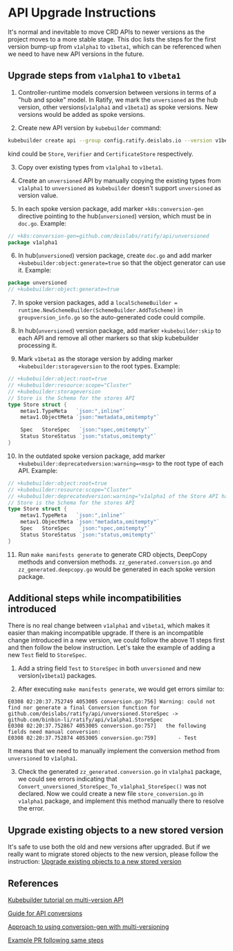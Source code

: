 # API Upgrade Instructions

It's normal and inevitable to move CRD APIs to newer versions as the project 
moves to a more stable stage. This doc lists the steps for the first version 
bump-up from `v1alpha1` to `v1beta1`, which can be referenced when we need to have 
new API versions in the future.

## Upgrade steps from `v1alpha1` to `v1beta1`
1.  Controller-runtime models conversion between versions in terms of a 
"hub and spoke" model. In Ratify, we mark the `unversioned` as the hub version, 
other versions(`v1alpha1` and `v1beta1`) as spoke versions. New versions would 
be added as spoke versions.

2. Create new API version by `kubebuilder` command:
```bash
kubebuilder create api --group config.ratify.deislabs.io --version v1beta1 --kind <kind>
```
kind could be `Store`, `Verifier` and `CertificateStore` respectively.

3. Copy over existing types from `v1alpha1` to `v1beta1`.

4. Create an `unversioned` API by manually copying the existing types from `v1alpha1` to 
`unversioned` as `kubebuilder` doesn't support `unversioned` as version value.

5. In each spoke version package, add marker `+k8s:conversion-gen` directive 
pointing to the hub(`unversioned`) version, which must be in `doc.go`. Example:
```go
// +k8s:conversion-gen=github.com/deislabs/ratify/api/unversioned
package v1alpha1
```

6. In hub(`unversioned`) version package, create `doc.go` and add marker `+kubebuilder:object:generate=true` so that the object generator can use it. Example:
```go
package unversioned
// +kubebuilder:object:generate=true
```

7. In spoke version packages, add a `localSchemeBuilder = runtime.NewSchemeBuilder(SchemeBuilder.AddToScheme)` in `groupversion_info.go` so the auto-generated code 
could compile.

8. In hub(`unversioned`) version package, add marker `+kubebuilder:skip` to each 
API and remove all other markers so that skip kubebuilder processing it.

9. Mark `v1beta1` as the storage version by adding marker `+kubebuilder:storageversion` 
to the root types. Example:
```go
// +kubebuilder:object:root=true
// +kubebuilder:resource:scope="Cluster"
// +kubebuilder:storageversion
// Store is the Schema for the stores API
type Store struct {
	metav1.TypeMeta   `json:",inline"`
	metav1.ObjectMeta `json:"metadata,omitempty"`

	Spec   StoreSpec   `json:"spec,omitempty"`
	Status StoreStatus `json:"status,omitempty"`
}
```

10. In the outdated spoke version package, add marker `+kubebuilder:deprecatedversion:warning=<msg>` to the root type of each API. Example:
```go
// +kubebuilder:object:root=true
// +kubebuilder:resource:scope="Cluster"
// +kubebuilder:deprecatedversion:warning="v1alpha1 of the Store API has been deprecated. Please migrate to v1beta1."
// Store is the Schema for the stores API
type Store struct {
	metav1.TypeMeta   `json:",inline"`
	metav1.ObjectMeta `json:"metadata,omitempty"`
	Spec   StoreSpec   `json:"spec,omitempty"`
	Status StoreStatus `json:"status,omitempty"`
}
```

11. Run `make manifests generate` to generate CRD objects, DeepCopy methods and conversion methods. `zz_generated.conversion.go` and `zz_generated.deepcopy.go` 
would be generated in each spoke version package.

## Additional steps while incompatibilities introduced

There is no real change between `v1alpha1` and `v1beta1`, which makes it easier 
than making incompatible upgrade. If there is an incompatible change introduced 
in a new version, we could follow the above 11 steps first and then follow the 
below instruction. Let's take the example of adding a new `Test` field to `StoreSpec`.

1. Add a string field `Test` to `StoreSpec` in both `unversioned` and new version(`v1beta1`) packages.

2. After executing `make manifests generate`, we would get errors similar to:
```
E0308 02:20:37.752749 4053005 conversion.go:756] Warning: could not find nor generate a final Conversion function for github.com/deislabs/ratify/api/unversioned.StoreSpec -> github.com/binbin-li/ratify/api/v1alpha1.StoreSpec
E0308 02:20:37.752867 4053005 conversion.go:757]   the following fields need manual conversion:
E0308 02:20:37.752874 4053005 conversion.go:759]       - Test
```
It means that we need to manually implement the conversion method from `unversioned` 
to `v1alpha1`.

3. Check the generated `zz_generated.conversion.go` in `v1alpha1` package, we 
could see errors indicating that `Convert_unversioned_StoreSpec_To_v1alpha1_StoreSpec()` 
was not declared. Now we could create a new file `store_conversion.go` in `v1alpha1` 
package, and implement this method manually there to resolve the error.

## Upgrade existing objects to a new stored version
It's safe to use both the old and new versions after upgraded. But if we really 
want to migrate stored objects to the new version, please follow the instruction:
[Upgrade existing objects to a new stored version](https://kubernetes.io/docs/tasks/extend-kubernetes/custom-resources/custom-resource-definition-versioning/#upgrade-existing-objects-to-a-new-stored-version)

## References
[Kubebuilder tutorial on multi-version API](https://book.kubebuilder.io/multiversion-tutorial/api-changes.html)

[Guide for API conversions](https://cluster-api-ibmcloud.sigs.k8s.io/developer/conversion.html)

[Approach to using conversion-gen with multi-versioning](https://github.com/kubernetes-sigs/kubebuilder/issues/1529#issuecomment-656359330)

[Example PR following same steps](https://github.com/Azure/eraser/pull/544)